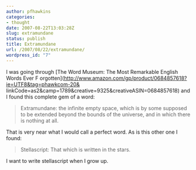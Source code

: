 ```yaml
---
author: pfhawkins
categories:
- thought
date: 2007-08-22T13:03:28Z
slug: extramundane
status: publish
title: Extramundane
url: /2007/08/22/extramundane/
wordpress_id: "7"
---
```


I was going through [The Word Museum: The Most Remarkable English Words Ever F
orgotten](http://www.amazon.com/gp/product/0684857618?ie=UTF8&tag=phawkcom-20&
linkCode=as2&camp=1789&creative=9325&creativeASIN=0684857618) and I found this
complete gem of a word:

> Extramundane: the infinite empty space, which is by some supposed to be
extended beyond the bounds of the universe, and in which there is nothing at
all.

That is very near what I would call a perfect word. As is this other one I
found:

> Stellascript: That which is written in the stars.

I want to write stellascript when I grow up.

